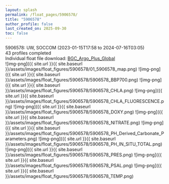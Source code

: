 ```yaml
---
layout: splash
permalink: /float_pages/5906578/
title: "5906578"
author_profile: false
last_created_on: 2025-09-30
toc: false
---
```

 
5906578: UW, SOCCOM (2023-01-15T17:58 to 2024-07-16T03:05)\
43 profiles completed\
Individual float file download: [BGC_Argo_Plus_Global](https://ftp.soest.hawaii.edu/bgc_argo_plus/Individual_Floats/outliers_removed/5906578_Sprof_processed.nc)\
![img-png]({{ site.url }}{{ site.baseurl }}/assets/images/float_figures/5906578/01_5906578_map.png)
![img-png]({{ site.url }}{{ site.baseurl }}/assets/images/float_figures/5906578/5906578_BBP700.png)
![img-png]({{ site.url }}{{ site.baseurl }}/assets/images/float_figures/5906578/5906578_CHLA.png)
![img-png]({{ site.url }}{{ site.baseurl }}/assets/images/float_figures/5906578/5906578_CHLA_FLUORESCENCE.png)
![img-png]({{ site.url }}{{ site.baseurl }}/assets/images/float_figures/5906578/5906578_DOXY.png)
![img-png]({{ site.url }}{{ site.baseurl }}/assets/images/float_figures/5906578/5906578_NITRATE.png)
![img-png]({{ site.url }}{{ site.baseurl }}/assets/images/float_figures/5906578/5906578_PH_Derived_Carbonate_Parameters.png)
![img-png]({{ site.url }}{{ site.baseurl }}/assets/images/float_figures/5906578/5906578_PH_IN_SITU_TOTAL.png)
![img-png]({{ site.url }}{{ site.baseurl }}/assets/images/float_figures/5906578/5906578_PRES.png)
![img-png]({{ site.url }}{{ site.baseurl }}/assets/images/float_figures/5906578/5906578_PSAL.png)
![img-png]({{ site.url }}{{ site.baseurl }}/assets/images/float_figures/5906578/5906578_TEMP.png)

